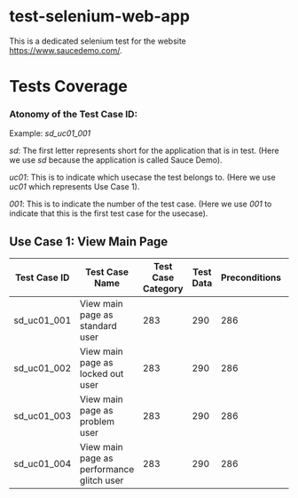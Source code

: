 # test-selenium-web-app

This is a dedicated selenium test for the website https://www.saucedemo.com/. 

# Tests Coverage
### Atonomy of the Test Case ID: 

Example: _sd_uc01_001_

_sd_: The first letter represents short for the application that is in test. (Here we use _sd_ because the application is called Sauce Demo).

_uc01_: This is to indicate which usecase the test belongs to. (Here we use _uc01_ which represents Use Case 1).

_001_: This is to indicate the number of the test case. (Here we use _001_ to indicate that this is the first test case for the usecase).


## Use Case 1: View Main Page

Test Case ID | Test Case Name | Test Case Category | Test Data | Preconditions | Test Steps | Expected Outcome | Selenium Coverage | Manual Coverage |
--- | --- | --- | --- |--- |--- |--- |--- |--- |
sd_uc01_001 | View main page as standard user | 283 | 290 | 286 | 289 | 285 | 287 | 287 |
sd_uc01_002 | View main page as locked out user | 283 | 290 | 286 | 289 | 285 | 287 | 287 |
sd_uc01_003 | View main page as problem user | 283 | 290 | 286 | 289 | 285 | 287 | 287 |
sd_uc01_004 | View main page as performance glitch user | 283 | 290 | 286 | 289 | 285 | 287 | 287 |
